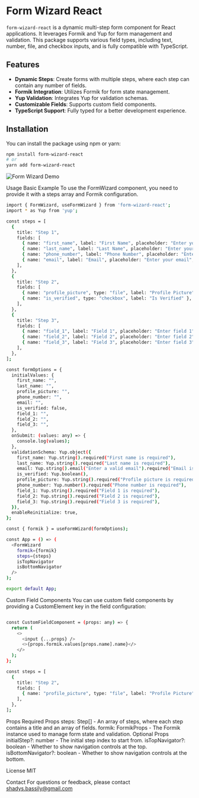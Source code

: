 # Form Wizard React

`form-wizard-react` is a dynamic multi-step form component for React applications. It leverages Formik and Yup for form management and validation. This package supports various field types, including text, number, file, and checkbox inputs, and is fully compatible with TypeScript.

## Features

- **Dynamic Steps**: Create forms with multiple steps, where each step can contain any number of fields.
- **Formik Integration**: Utilizes Formik for form state management.
- **Yup Validation**: Integrates Yup for validation schemas.
- **Customizable Fields**: Supports custom field components.
- **TypeScript Support**: Fully typed for a better development experience.

## Installation

You can install the package using npm or yarn:

```sh
npm install form-wizard-react
# or
yarn add form-wizard-react
```

![Form Wizard Demo](https://drive.google.com/file/d/1zlFLjhFfskpucvnhlB-DnYGbZowjPER3/view?usp=sharing)

Usage
Basic Example
To use the FormWizard component, you need to provide it with a steps array and Formik configuration.
```sh
import { FormWizard, useFormWizard } from 'form-wizard-react';
import * as Yup from 'yup';

const steps = [
  {
    title: "Step 1",
    fields: [
      { name: "first_name", label: "First Name", placeholder: "Enter your first name", type: "text", required: true },
      { name: "last_name", label: "Last Name", placeholder: "Enter your last name", type: "text", required: true },
      { name: "phone_number", label: "Phone Number", placeholder: "Enter your phone number", type: "text", required: true },
      { name: "email", label: "Email", placeholder: "Enter your email", type: "text", required: true },
    ],
  },
  {
    title: "Step 2",
    fields: [
      { name: "profile_picture", type: "file", label: "Profile Picture", required: true },
      { name: "is_verified", type: "checkbox", label: "Is Verified" },
    ],
  },
  {
    title: "Step 3",
    fields: [
      { name: "field_1", label: "Field 1", placeholder: "Enter field 1", type: "text" },
      { name: "field_2", label: "Field 2", placeholder: "Enter field 2", type: "text" },
      { name: "field_3", label: "Field 3", placeholder: "Enter field 3", type: "text" },
    ],
  },
];

const formOptions = {
  initialValues: {
    first_name: "",
    last_name: "",
    profile_picture: "",
    phone_number: "",
    email: "",
    is_verified: false,
    field_1: "",
    field_2: "",
    field_3: "",
  },
  onSubmit: (values: any) => {
    console.log(values);
  },
  validationSchema: Yup.object({
    first_name: Yup.string().required("First name is required"),
    last_name: Yup.string().required("Last name is required"),
    email: Yup.string().email("Enter a valid email").required("Email is required"),
    is_verified: Yup.boolean(),
    profile_picture: Yup.string().required("Profile picture is required"),
    phone_number: Yup.number().required("Phone number is required"),
    field_1: Yup.string().required("Field 1 is required"),
    field_2: Yup.string().required("Field 2 is required"),
    field_3: Yup.string().required("Field 3 is required"),
  }),
  enableReinitialize: true,
};

const { formik } = useFormWizard(formOptions);

const App = () => (
  <FormWizard
    formik={formik}
    steps={steps}
    isTopNavigator
    isBottomNavigator
  />
);

export default App;


```

Custom Field Components
You can use custom field components by providing a CustomElement key in the field configuration:
```sh

const CustomFieldComponent = (props: any) => {
  return (
    <>
      <input {...props} />
      <>{props.formik.values[props.name].name}</>
    </>
  );
};

const steps = [
  {
    title: "Step 2",
    fields: [
      { name: "profile_picture", type: "file", label: "Profile Picture", CustomElement: CustomFieldComponent },
    ],
  },
];
```

Props
Required Props
steps: Step[] - An array of steps, where each step contains a title and an array of fields.
formik: FormikProps<any> - The Formik instance used to manage form state and validation.
Optional Props
initialStep?: number - The initial step index to start from.
isTopNavigator?: boolean - Whether to show navigation controls at the top.
isBottomNavigator?: boolean - Whether to show navigation controls at the bottom.


License
MIT

Contact
For questions or feedback, please contact shadys.bassily@gmail.com  